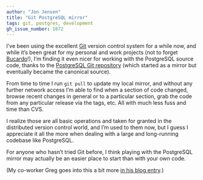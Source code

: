 ```yaml
---
author: "Jon Jensen"
title: "Git PostgreSQL mirror"
tags: git, postgres, development
gh_issue_number: 1672
---
```


I’ve been using the excellent <a href="https://git-scm.com/">Git</a> version control system for a while now, and while it’s been great for my personal and work projects (not to forget <a href="https://bucardo.org/Bucardo/">Bucardo</a>!), I’m finding it even nicer for working with the PostgreSQL source code, thanks to the <a href="https://git.postgresql.org/gitweb/?p=postgresql.git">PostgreSQL Git repository</a> (which started as a mirror but eventually became the canonical source).</p>

From time to time I run `git pull` to update my local mirror, and without any further network access I’m able to find when a section of code changed, browse recent changes in general or to a particular section, grab the code from any particular release via the tags, etc. All with much less fuss and time than CVS.

I realize those are all basic operations and taken for granted in the distributed version control world, and I’m used to them now, but I guess I appreciate it all the more when dealing with a large and long-running codebase like PostgreSQL.

For anyone who hasn’t tried Git before, I think playing with the PostgreSQL mirror may actually be an easier place to start than with your own code.

(My co-worker Greg goes into this a bit more <a href="https://web.archive.org/web/20071128024559/http://people.planetpostgresql.org/greg/index.php?/archives/115-Postgres-cvs,-subversion,-and-git.html">in his blog entry</a>.)</p>

<!-- original version is at https://web.archive.org/web/20071104013932/http://people.planetpostgresql.org/jjensen/index.php?/archives/2-Git-PostgreSQL-mirror.html -->
